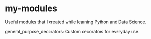 # my-modules
Useful modules that I created while learning Python and Data Science.

general_purpose_decorators: Custom decorators for everyday use.
